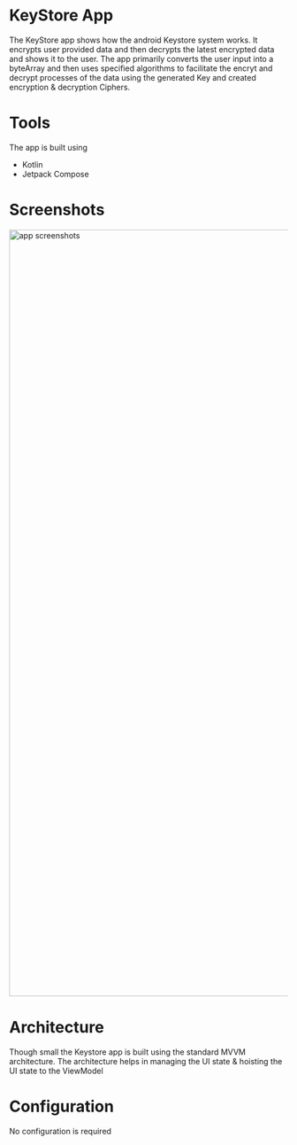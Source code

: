 # KeyStore App

The KeyStore app shows how the android Keystore system works. It encrypts user provided data and then decrypts the latest encrypted data and shows it to the user. 
The app primarily converts the user input into a byteArray and then uses specified algorithms to facilitate the encryt and decrypt processes of the data using the generated Key and created encryption & decryption Ciphers. 

# Tools

The app is built using   
* Kotlin
* Jetpack Compose

# Screenshots

<img width="1384" alt="app screenshots" src="https://user-images.githubusercontent.com/33720666/226583404-06261051-4a89-4472-b297-13626357fc61.png">

# Architecture 

Though small the Keystore app is built using the standard MVVM architecture. The architecture helps in managing the UI state & hoisting the UI state to the ViewModel

# Configuration 

No configuration is required
